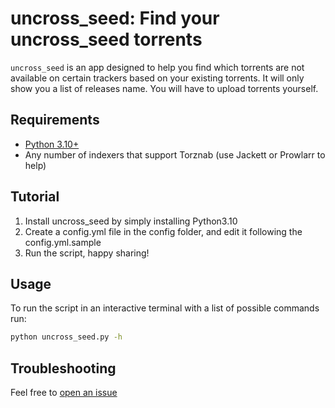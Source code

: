 # uncross_seed: Find your uncross_seed torrents

`uncross_seed` is an app designed to help you find which torrents are not available on certain trackers
based on your existing torrents. It will only show you a list of releases name. You will have to upload torrents yourself.

## Requirements

-   [Python 3.10+](https://www.python.org/downloads/)
-   Any number of indexers that support Torznab (use Jackett or Prowlarr to
    help)

## Tutorial

1. Install uncross_seed by simply installing Python3.10
2. Create a config.yml file in the config folder, and edit it following the config.yml.sample
3. Run the script, happy sharing!


## Usage
To run the script in an interactive terminal with a list of possible commands run:
```bash
python uncross_seed.py -h
```

## Troubleshooting

Feel free to
[open an issue](https://github.com/AthAshino/uncross_seed/issues/new)